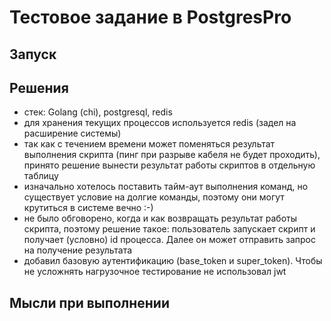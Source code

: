 # Тестовое задание в PostgresPro

## Запуск

## Решения
- стек: Golang (chi), postgresql, redis
- для хранения текущих процессов используется redis (задел на расширение системы)
- так как с течением времени может поменяться результат выполнения скрипта (пинг при разрыве кабеля не будет проходить), принято решение вынести результат работы скриптов в отдельную таблицу
- изначально хотелось поставить тайм-аут выполнения команд, но существует условие на долгие команды, поэтому они могут крутиться в системе вечно :-)
- не было обговорено, когда и как возвращать результат работы скрипта, поэтому решение такое: пользователь запускает скрипт и получает (условно) id процесса. Далее он может отправить запрос на получение результата
- добавил базовую аутентификацию (base_token и super_token). Чтобы не усложнять нагрузочное тестирование не использовал jwt


## Мысли при выполнении
